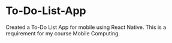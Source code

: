 # To-Do-List-App
Created a To-Do List App for mobile using React Native. This is a requirement for my course Mobile Computing.
